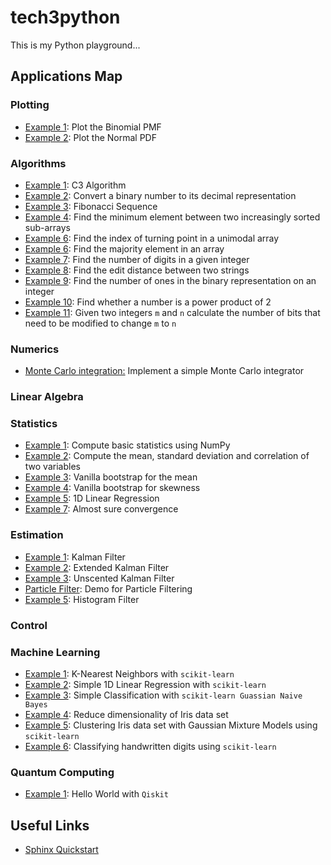 # tech3python

This is my Python playground...


## Applications Map

### Plotting

- <a href="applications/plotting/example_1.py">Example 1</a>: Plot the Binomial PMF
- <a href="applications/plotting/example_2.py">Example 2</a>: Plot the Normal PDF

### Algorithms

- <a href="applications/algorithms/example_1.py">Example 1</a>: C3 Algorithm
- <a href="applications/algorithms/example_2.py">Example 2</a>: Convert a binary number to its decimal representation
- <a href="applications/algorithms/example_3.py">Example 3</a>: Fibonacci Sequence
- <a href="applications/algorithms/example_4.py">Example 4</a>: Find the minimum element between two increasingly sorted sub-arrays
- <a href="applications/algorithms/example_5.py">Example 6</a>: Find the index of turning point in a unimodal array
- <a href="applications/algorithms/example_6.py">Example 6</a>: Find the majority element in an array
- <a href="applications/algorithms/example_7.py">Example 7</a>: Find the number of digits in a given integer
- <a href="applications/algorithms/example_8.py">Example 8</a>: Find the edit distance between two strings
- <a href="applications/algorithms/example_9.py">Example 9</a>: Find the number of ones in the binary representation on an integer
- <a href="applications/algorithms/example_10.py">Example 10</a>: Find whether a number is a power product of 2
- <a href="applications/algorithms/example_11.py">Example 11</a>: Given two integers ```m``` and ```n``` calculate the number of bits that need to
be modified to change ```m``` to ```n```

### Numerics 

- <a href="applications/numerics/example_1.py">Monte Carlo integration:</a> Implement a simple Monte Carlo integrator

### Linear Algebra

### Statistics

- <a href="https://github.com/pockerman/tech3python/blob/master/applications/statistics/example_1.py">Example 1</a>: Compute basic statistics using NumPy
- <a href="https://github.com/pockerman/tech3python/blob/master/applications/statistics/example_2.py">Example 2</a>: Compute the mean, standard deviation and correlation of two variables
- <a href="https://github.com/pockerman/tech3python/blob/master/applications/statistics/example_3.py">Example 3</a>: Vanilla bootstrap for the mean
- <a href="https://github.com/pockerman/tech3python/blob/master/applications/statistics/example_4.py">Example 4</a>: Vanilla bootstrap for skewness
- <a href="https://github.com/pockerman/tech3python/blob/master/applications/statistics/example_5.py">Example 5</a>: 1D Linear Regression
- <a href="https://github.com/pockerman/tech3python/blob/master/applications/statistics/example_7.py">Example 7</a>: Almost sure convergence 


### Estimation

- <a href="#">Example 1</a>: Kalman Filter
- <a href="#">Example 2</a>: Extended Kalman Filter
- <a href="#">Example 3</a>: Unscented Kalman Filter
- <a href="applications/estimation/example_1.py">Particle Filter</a>: Demo for Particle Filtering 
- <a href="#">Example 5</a>: Histogram Filter


### Control

### Machine Learning

- <a href="applications/machine_learning/example_1.py">Example 1</a>: K-Nearest Neighbors with ```scikit-learn```
- <a href="applications/machine_learning/example_2.py">Example 2</a>: Simple 1D Linear Regression with ```scikit-learn```
- <a href="applications/machine_learning/example_3.py">Example 3</a>: Simple Classification with ```scikit-learn Guassian Naive Bayes```
- <a href="applications/machine_learning/example_4.py">Example 4</a>: Reduce dimensionality of Iris data set
- <a href="applications/machine_learning/example_5.py">Example 5</a>:  Clustering Iris data set with Gaussian Mixture Models  using ```scikit-learn```
- <a href="applications/machine_learning/example_6.py">Example 6</a>:  Classifying handwritten digits using ```scikit-learn```


### Quantum Computing

- <a href="applications/quantum_computing/example_1.py">Example 1</a>: Hello World with  ```Qiskit```



## Useful Links

- <a href="https://sphinx-rtd-tutorial.readthedocs.io/en/latest/sphinx-quickstart.html">Sphinx Quickstart</a> 
